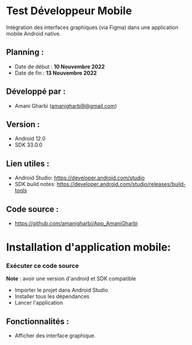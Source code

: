 # Test Développeur Mobile
Intégration des interfaces graphiques (via Figma) dans une application mobile Android native.

## Planning :
- Date de début : **10 Nouvembre 2022**
- Date de fin : **13 Nouvembre 2022**

## Développé par :
- Amani Gharbi (amanigharbi9@gmail.com)

## Version :
* Android 12.0
* SDK 33.0.0

## Lien utiles :
- Android Studio: https://developer.android.com/studio
- SDK build notes: https://developer.android.com/studio/releases/build-tools

## Code source :
- https://github.com/amanigharbi/App_AmaniGharbi

# Installation d'application mobile:
### Exécuter ce code source
**Note** : avoir une version d'android et SDK compatible
-   Importer le projet dans Android Studio 
-   Installer tous les dépendances
-   Lancer l'application

## Fonctionnalités :
- Afficher des interface graphique.
